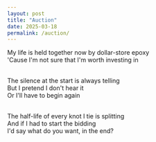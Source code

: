 ```yaml
---
layout: post
title: "Auction"
date: 2025-03-18
permalink: /auction/
---
```


My life is held together now by dollar-store epoxy<br>
'Cause I'm not sure that I'm worth investing in<br><br>

The silence at the start is always telling<br>
But I pretend I don't hear it<br>
Or I'll have to begin again<br><br>

The half-life of every knot I tie is splitting<br>
And if I had to start the bidding<br>
I'd say what do you want, in the end?